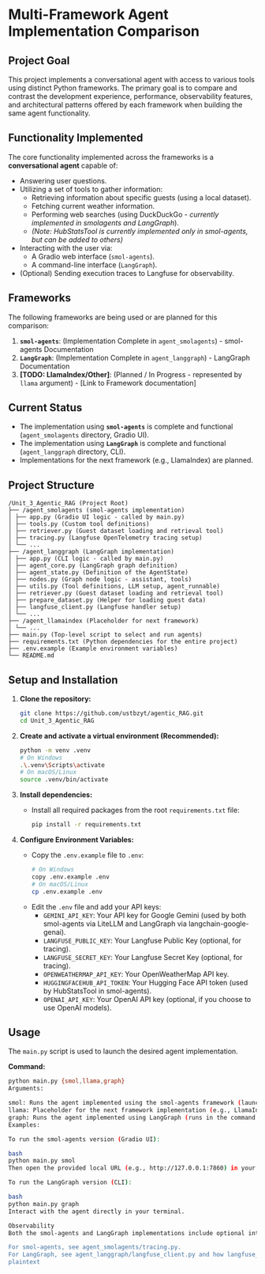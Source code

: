 # Multi-Framework Agent Implementation Comparison

## Project Goal

This project implements a conversational agent with access to various tools using distinct Python frameworks. The primary goal is to compare and contrast the development experience, performance, observability features, and architectural patterns offered by each framework when building the same agent functionality.

## Functionality Implemented

The core functionality implemented across the frameworks is a **conversational agent** capable of:

*   Answering user questions.
*   Utilizing a set of tools to gather information:
    *   Retrieving information about specific guests (using a local dataset).
    *   Fetching current weather information.
    *   Performing web searches (using DuckDuckGo - *currently implemented in smolagents and LangGraph*).
    *   *(Note: HubStatsTool is currently implemented only in smol-agents, but can be added to others)*
*   Interacting with the user via:
    *   A Gradio web interface (`smol-agents`).
    *   A command-line interface (`LangGraph`).
*   (Optional) Sending execution traces to Langfuse for observability.


## Frameworks

The following frameworks are being used or are planned for this comparison:

1.  **`smol-agents`**: (Implementation Complete in `agent_smolagents`) - smol-agents Documentation
2.  **`LangGraph`**: (Implementation Complete in `agent_langgraph`) - LangGraph Documentation
3.  **[TODO: LlamaIndex/Other]**: (Planned / In Progress - represented by `llama` argument) - [Link to Framework documentation]

## Current Status

*   The implementation using **`smol-agents`** is complete and functional (`agent_smolagents` directory, Gradio UI).
*   The implementation using **`LangGraph`** is complete and functional (`agent_langgraph` directory, CLI).
*   Implementations for the next framework (e.g., LlamaIndex) are planned.

## Project Structure

```
/Unit_3_Agentic_RAG (Project Root) 
├── /agent_smolagents (smol-agents implementation) 
│ ├── app.py (Gradio UI logic - called by main.py) 
│ ├── tools.py (Custom tool definitions) 
│ ├── retriever.py (Guest dataset loading and retrieval tool) 
│ ├── tracing.py (Langfuse OpenTelemetry tracing setup) 
│ └── ... 
├── /agent_langgraph (LangGraph implementation) 
│ ├── app.py (CLI logic - called by main.py) 
│ ├── agent_core.py (LangGraph graph definition) 
│ ├── agent_state.py (Definition of the AgentState) 
│ ├── nodes.py (Graph node logic - assistant, tools) 
│ ├── utils.py (Tool definitions, LLM setup, agent_runnable) 
│ ├── retriever.py (Guest dataset loading and retrieval tool) 
│ ├── prepare_dataset.py (Helper for loading guest data) 
│ ├── langfuse_client.py (Langfuse handler setup) 
│ └── ... 
├── /agent_llamaindex (Placeholder for next framework) 
│ └── ... 
├── main.py (Top-level script to select and run agents) 
├── requirements.txt (Python dependencies for the entire project) 
├── .env.example (Example environment variables) 
└── README.md
```

## Setup and Installation

1.  **Clone the repository:**
    ```bash
    git clone https://github.com/ustbzyt/agentic_RAG.git
    cd Unit_3_Agentic_RAG
    ```

2.  **Create and activate a virtual environment (Recommended):**
    ```bash
    python -m venv .venv
    # On Windows
    .\.venv\Scripts\activate
    # On macOS/Linux
    source .venv/bin/activate
    ```

3.  **Install dependencies:**
    *   Install all required packages from the root `requirements.txt` file:
        ```bash
        pip install -r requirements.txt
        ```

4.  **Configure Environment Variables:**
    *   Copy the `.env.example` file to `.env`:
        ```bash
        # On Windows
        copy .env.example .env
        # On macOS/Linux
        cp .env.example .env
        ```
    *   Edit the `.env` file and add your API keys:
        *   `GEMINI_API_KEY`: Your API key for Google Gemini (used by both smol-agents via LiteLLM and LangGraph via langchain-google-genai).
        *   `LANGFUSE_PUBLIC_KEY`: Your Langfuse Public Key (optional, for tracing).
        *   `LANGFUSE_SECRET_KEY`: Your Langfuse Secret Key (optional, for tracing).
        *   `OPENWEATHERMAP_API_KEY`: Your OpenWeatherMap API key.
        *   `HUGGINGFACEHUB_API_TOKEN`: Your Hugging Face API token (used by HubStatsTool in smol-agents).
        *   `OPENAI_API_KEY`: Your OpenAI API key (optional, if you choose to use OpenAI models).

## Usage

The `main.py` script is used to launch the desired agent implementation.

**Command:**

```bash
python main.py {smol,llama,graph}
Arguments:

smol: Runs the agent implemented using the smol-agents framework (launches Gradio UI).
llama: Placeholder for the next framework implementation (e.g., LlamaIndex).
graph: Runs the agent implemented using LangGraph (runs in the command line).
Examples:

To run the smol-agents version (Gradio UI):

bash
python main.py smol
Then open the provided local URL (e.g., http://127.0.0.1:7860) in your browser.

To run the LangGraph version (CLI):

bash
python main.py graph
Interact with the agent directly in your terminal.

Observability
Both the smol-agents and LangGraph implementations include optional integration with Langfuse for tracing agent execution. If you provide your Langfuse API keys in the .env file, detailed traces of the agent's thinking process, tool usage, and LLM calls will be sent to your Langfuse project.

For smol-agents, see agent_smolagents/tracing.py.
For LangGraph, see agent_langgraph/langfuse_client.py and how langfuse_handler is used.
plaintext
